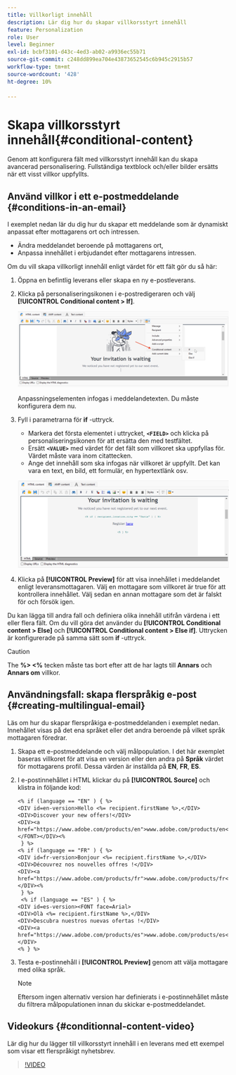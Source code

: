 ```yaml
---
title: Villkorligt innehåll
description: Lär dig hur du skapar villkorsstyrt innehåll
feature: Personalization
role: User
level: Beginner
exl-id: bcbf3101-d43c-4ed3-ab02-a9936ec55b71
source-git-commit: c248dd899ea704e43873652545c6b945c2915b57
workflow-type: tm+mt
source-wordcount: '428'
ht-degree: 10%

---
```


# Skapa villkorsstyrt innehåll{#conditional-content}

Genom att konfigurera fält med villkorsstyrt innehåll kan du skapa avancerad personalisering. Fullständiga textblock och/eller bilder ersätts när ett visst villkor uppfyllts.


## Använd villkor i ett e-postmeddelande {#conditions-in-an-email}

I exemplet nedan lär du dig hur du skapar ett meddelande som är dynamiskt anpassat efter mottagarens ort och intressen.

* Ändra meddelandet beroende på mottagarens ort,
* Anpassa innehållet i erbjudandet efter mottagarens intressen.

Om du vill skapa villkorligt innehåll enligt värdet för ett fält gör du så här:

1. Öppna en befintlig leverans eller skapa en ny e-postleverans.
1. Klicka på personaliseringsikonen i e-postredigeraren och välj **[!UICONTROL Conditional content > If]**.

   ![Infoga ett villkor](assets/condition-insert.png)

   Anpassningselementen infogas i meddelandetexten. Du måste konfigurera dem nu.

1. Fyll i parametrarna för **if** -uttryck.

   * Markera det första elementet i uttrycket, **`<FIELD>`** och klicka på personaliseringsikonen för att ersätta den med testfältet.
   * Ersätt **`<VALUE>`** med värdet för det fält som villkoret ska uppfyllas för. Värdet måste vara inom citattecken.
   * Ange det innehåll som ska infogas när villkoret är uppfyllt. Det kan vara en text, en bild, ett formulär, en hypertextlänk osv.

   ![Villkor i ett e-postmeddelande](assets/condition-in-email.png)

1. Klicka på **[!UICONTROL Preview]** för att visa innehållet i meddelandet enligt leveransmottagaren. Välj en mottagare som villkoret är true för att kontrollera innehållet. Välj sedan en annan mottagare som det är falskt för och försök igen.

Du kan lägga till andra fall och definiera olika innehåll utifrån värdena i ett eller flera fält. Om du vill göra det använder du **[!UICONTROL Conditional content > Else]** och **[!UICONTROL Conditional content > Else if]**. Uttrycken är konfigurerade på samma sätt som **if** -uttryck.

>[!CAUTION]
>
>The **%> &lt;%** tecken måste tas bort efter att de har lagts till **Annars** och **Annars om** villkor.


## Användningsfall: skapa flerspråkig e-post {#creating-multilingual-email}

Läs om hur du skapar flerspråkiga e-postmeddelanden i exemplet nedan. Innehållet visas på det ena språket eller det andra beroende på vilket språk mottagaren föredrar.

1. Skapa ett e-postmeddelande och välj målpopulation. I det här exemplet baseras villkoret för att visa en version eller den andra på **Språk** värdet för mottagarens profil. Dessa värden är inställda på **EN**, **FR**, **ES**.
1. I e-postinnehållet i HTML klickar du på **[!UICONTROL Source]** och klistra in följande kod:

   ```
   <% if (language == "EN" ) { %>
   <DIV id=en-version>Hello <%= recipient.firstName %>,</DIV>
   <DIV>Discover your new offers!</DIV>
   <DIV><a href="https://www.adobe.com/products/en">www.adobe.com/products/en</A></FONT></DIV><%
    } %>
   <% if (language == "FR" ) { %>
   <DIV id=fr-version>Bonjour <%= recipient.firstName %>,</DIV>
   <DIV>Découvrez nos nouvelles offres !</DIV>
   <DIV><a href="https://www.adobe.com/products/fr">www.adobe.com/products/fr</A></DIV><%
    } %>
    <% if (language == "ES" ) { %>
   <DIV id=es-version><FONT face=Arial>
   <DIV>Olà <%= recipient.firstName %>,</DIV>
   <DIV>Descubra nuestros nuevas ofertas !</DIV>
   <DIV><a href="https://www.adobe.com/products/es">www.adobe.com/products/es</A></DIV>
   <% } %>
   ```

1. Testa e-postinnehåll i **[!UICONTROL Preview]** genom att välja mottagare med olika språk.

   >[!NOTE]
   >
   >Eftersom ingen alternativ version har definierats i e-postinnehållet måste du filtrera målpopulationen innan du skickar e-postmeddelandet.

## Videokurs {#conditionnal-content-video}

Lär dig hur du lägger till villkorsstyrt innehåll i en leverans med ett exempel som visar ett flerspråkigt nyhetsbrev.

>[!VIDEO](https://video.tv.adobe.com/v/335682?quality=12)
